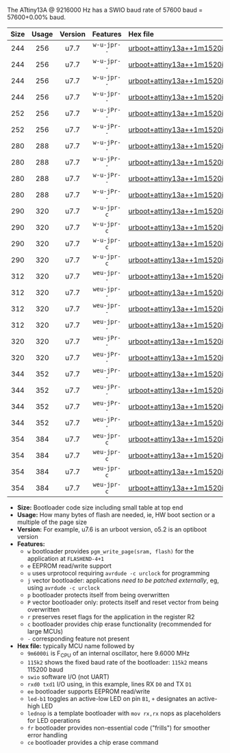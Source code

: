 The ATtiny13A @ 9216000 Hz has a SWIO baud rate of 57600 baud = 57600+0.00% baud.

|Size|Usage|Version|Features|Hex file|
|:-:|:-:|:-:|:-:|:--|
|244|256|u7.7|`w-u-jpr--`|[urboot+attiny13a++1m1520i++++7k2_swio_rxb0_txb1_led+b2.hex](https://raw.githubusercontent.com/stefanrueger/urboot.hex/main/mcus/attiny13a/internal_oscillator/fint++1m1520_Hz/br++++7k2_bps/urboot+attiny13a++1m1520i++++7k2_swio_rxb0_txb1_led+b2.hex)|
|244|256|u7.7|`w-u-jpr--`|[urboot+attiny13a++1m1520i++++7k2_swio_rxb0_txb1_lednop.hex](https://raw.githubusercontent.com/stefanrueger/urboot.hex/main/mcus/attiny13a/internal_oscillator/fint++1m1520_Hz/br++++7k2_bps/urboot+attiny13a++1m1520i++++7k2_swio_rxb0_txb1_lednop.hex)|
|244|256|u7.7|`w-u-jpr--`|[urboot+attiny13a++1m1520i++++7k2_swio_rxb1_txb0_led+b2.hex](https://raw.githubusercontent.com/stefanrueger/urboot.hex/main/mcus/attiny13a/internal_oscillator/fint++1m1520_Hz/br++++7k2_bps/urboot+attiny13a++1m1520i++++7k2_swio_rxb1_txb0_led+b2.hex)|
|244|256|u7.7|`w-u-jpr--`|[urboot+attiny13a++1m1520i++++7k2_swio_rxb1_txb0_lednop.hex](https://raw.githubusercontent.com/stefanrueger/urboot.hex/main/mcus/attiny13a/internal_oscillator/fint++1m1520_Hz/br++++7k2_bps/urboot+attiny13a++1m1520i++++7k2_swio_rxb1_txb0_lednop.hex)|
|252|256|u7.7|`w-u-jPr--`|[urboot+attiny13a++1m1520i++++7k2_swio_rxb0_txb1.hex](https://raw.githubusercontent.com/stefanrueger/urboot.hex/main/mcus/attiny13a/internal_oscillator/fint++1m1520_Hz/br++++7k2_bps/urboot+attiny13a++1m1520i++++7k2_swio_rxb0_txb1.hex)|
|252|256|u7.7|`w-u-jPr--`|[urboot+attiny13a++1m1520i++++7k2_swio_rxb1_txb0.hex](https://raw.githubusercontent.com/stefanrueger/urboot.hex/main/mcus/attiny13a/internal_oscillator/fint++1m1520_Hz/br++++7k2_bps/urboot+attiny13a++1m1520i++++7k2_swio_rxb1_txb0.hex)|
|280|288|u7.7|`w-u-jPr--`|[urboot+attiny13a++1m1520i++++7k2_swio_rxb0_txb1_led+b2_fr.hex](https://raw.githubusercontent.com/stefanrueger/urboot.hex/main/mcus/attiny13a/internal_oscillator/fint++1m1520_Hz/br++++7k2_bps/urboot+attiny13a++1m1520i++++7k2_swio_rxb0_txb1_led+b2_fr.hex)|
|280|288|u7.7|`w-u-jPr--`|[urboot+attiny13a++1m1520i++++7k2_swio_rxb0_txb1_lednop_fr.hex](https://raw.githubusercontent.com/stefanrueger/urboot.hex/main/mcus/attiny13a/internal_oscillator/fint++1m1520_Hz/br++++7k2_bps/urboot+attiny13a++1m1520i++++7k2_swio_rxb0_txb1_lednop_fr.hex)|
|280|288|u7.7|`w-u-jPr--`|[urboot+attiny13a++1m1520i++++7k2_swio_rxb1_txb0_led+b2_fr.hex](https://raw.githubusercontent.com/stefanrueger/urboot.hex/main/mcus/attiny13a/internal_oscillator/fint++1m1520_Hz/br++++7k2_bps/urboot+attiny13a++1m1520i++++7k2_swio_rxb1_txb0_led+b2_fr.hex)|
|280|288|u7.7|`w-u-jPr--`|[urboot+attiny13a++1m1520i++++7k2_swio_rxb1_txb0_lednop_fr.hex](https://raw.githubusercontent.com/stefanrueger/urboot.hex/main/mcus/attiny13a/internal_oscillator/fint++1m1520_Hz/br++++7k2_bps/urboot+attiny13a++1m1520i++++7k2_swio_rxb1_txb0_lednop_fr.hex)|
|290|320|u7.7|`w-u-jpr-c`|[urboot+attiny13a++1m1520i++++7k2_swio_rxb0_txb1_led+b2_fr_ce.hex](https://raw.githubusercontent.com/stefanrueger/urboot.hex/main/mcus/attiny13a/internal_oscillator/fint++1m1520_Hz/br++++7k2_bps/urboot+attiny13a++1m1520i++++7k2_swio_rxb0_txb1_led+b2_fr_ce.hex)|
|290|320|u7.7|`w-u-jpr-c`|[urboot+attiny13a++1m1520i++++7k2_swio_rxb0_txb1_lednop_fr_ce.hex](https://raw.githubusercontent.com/stefanrueger/urboot.hex/main/mcus/attiny13a/internal_oscillator/fint++1m1520_Hz/br++++7k2_bps/urboot+attiny13a++1m1520i++++7k2_swio_rxb0_txb1_lednop_fr_ce.hex)|
|290|320|u7.7|`w-u-jpr-c`|[urboot+attiny13a++1m1520i++++7k2_swio_rxb1_txb0_led+b2_fr_ce.hex](https://raw.githubusercontent.com/stefanrueger/urboot.hex/main/mcus/attiny13a/internal_oscillator/fint++1m1520_Hz/br++++7k2_bps/urboot+attiny13a++1m1520i++++7k2_swio_rxb1_txb0_led+b2_fr_ce.hex)|
|290|320|u7.7|`w-u-jpr-c`|[urboot+attiny13a++1m1520i++++7k2_swio_rxb1_txb0_lednop_fr_ce.hex](https://raw.githubusercontent.com/stefanrueger/urboot.hex/main/mcus/attiny13a/internal_oscillator/fint++1m1520_Hz/br++++7k2_bps/urboot+attiny13a++1m1520i++++7k2_swio_rxb1_txb0_lednop_fr_ce.hex)|
|312|320|u7.7|`weu-jpr--`|[urboot+attiny13a++1m1520i++++7k2_swio_rxb0_txb1_ee_led+b2.hex](https://raw.githubusercontent.com/stefanrueger/urboot.hex/main/mcus/attiny13a/internal_oscillator/fint++1m1520_Hz/br++++7k2_bps/urboot+attiny13a++1m1520i++++7k2_swio_rxb0_txb1_ee_led+b2.hex)|
|312|320|u7.7|`weu-jpr--`|[urboot+attiny13a++1m1520i++++7k2_swio_rxb0_txb1_ee_lednop.hex](https://raw.githubusercontent.com/stefanrueger/urboot.hex/main/mcus/attiny13a/internal_oscillator/fint++1m1520_Hz/br++++7k2_bps/urboot+attiny13a++1m1520i++++7k2_swio_rxb0_txb1_ee_lednop.hex)|
|312|320|u7.7|`weu-jpr--`|[urboot+attiny13a++1m1520i++++7k2_swio_rxb1_txb0_ee_led+b2.hex](https://raw.githubusercontent.com/stefanrueger/urboot.hex/main/mcus/attiny13a/internal_oscillator/fint++1m1520_Hz/br++++7k2_bps/urboot+attiny13a++1m1520i++++7k2_swio_rxb1_txb0_ee_led+b2.hex)|
|312|320|u7.7|`weu-jpr--`|[urboot+attiny13a++1m1520i++++7k2_swio_rxb1_txb0_ee_lednop.hex](https://raw.githubusercontent.com/stefanrueger/urboot.hex/main/mcus/attiny13a/internal_oscillator/fint++1m1520_Hz/br++++7k2_bps/urboot+attiny13a++1m1520i++++7k2_swio_rxb1_txb0_ee_lednop.hex)|
|320|320|u7.7|`weu-jPr--`|[urboot+attiny13a++1m1520i++++7k2_swio_rxb0_txb1_ee.hex](https://raw.githubusercontent.com/stefanrueger/urboot.hex/main/mcus/attiny13a/internal_oscillator/fint++1m1520_Hz/br++++7k2_bps/urboot+attiny13a++1m1520i++++7k2_swio_rxb0_txb1_ee.hex)|
|320|320|u7.7|`weu-jPr--`|[urboot+attiny13a++1m1520i++++7k2_swio_rxb1_txb0_ee.hex](https://raw.githubusercontent.com/stefanrueger/urboot.hex/main/mcus/attiny13a/internal_oscillator/fint++1m1520_Hz/br++++7k2_bps/urboot+attiny13a++1m1520i++++7k2_swio_rxb1_txb0_ee.hex)|
|344|352|u7.7|`weu-jPr--`|[urboot+attiny13a++1m1520i++++7k2_swio_rxb0_txb1_ee_led+b2_fr.hex](https://raw.githubusercontent.com/stefanrueger/urboot.hex/main/mcus/attiny13a/internal_oscillator/fint++1m1520_Hz/br++++7k2_bps/urboot+attiny13a++1m1520i++++7k2_swio_rxb0_txb1_ee_led+b2_fr.hex)|
|344|352|u7.7|`weu-jPr--`|[urboot+attiny13a++1m1520i++++7k2_swio_rxb0_txb1_ee_lednop_fr.hex](https://raw.githubusercontent.com/stefanrueger/urboot.hex/main/mcus/attiny13a/internal_oscillator/fint++1m1520_Hz/br++++7k2_bps/urboot+attiny13a++1m1520i++++7k2_swio_rxb0_txb1_ee_lednop_fr.hex)|
|344|352|u7.7|`weu-jPr--`|[urboot+attiny13a++1m1520i++++7k2_swio_rxb1_txb0_ee_led+b2_fr.hex](https://raw.githubusercontent.com/stefanrueger/urboot.hex/main/mcus/attiny13a/internal_oscillator/fint++1m1520_Hz/br++++7k2_bps/urboot+attiny13a++1m1520i++++7k2_swio_rxb1_txb0_ee_led+b2_fr.hex)|
|344|352|u7.7|`weu-jPr--`|[urboot+attiny13a++1m1520i++++7k2_swio_rxb1_txb0_ee_lednop_fr.hex](https://raw.githubusercontent.com/stefanrueger/urboot.hex/main/mcus/attiny13a/internal_oscillator/fint++1m1520_Hz/br++++7k2_bps/urboot+attiny13a++1m1520i++++7k2_swio_rxb1_txb0_ee_lednop_fr.hex)|
|354|384|u7.7|`weu-jpr-c`|[urboot+attiny13a++1m1520i++++7k2_swio_rxb0_txb1_ee_led+b2_fr_ce.hex](https://raw.githubusercontent.com/stefanrueger/urboot.hex/main/mcus/attiny13a/internal_oscillator/fint++1m1520_Hz/br++++7k2_bps/urboot+attiny13a++1m1520i++++7k2_swio_rxb0_txb1_ee_led+b2_fr_ce.hex)|
|354|384|u7.7|`weu-jpr-c`|[urboot+attiny13a++1m1520i++++7k2_swio_rxb0_txb1_ee_lednop_fr_ce.hex](https://raw.githubusercontent.com/stefanrueger/urboot.hex/main/mcus/attiny13a/internal_oscillator/fint++1m1520_Hz/br++++7k2_bps/urboot+attiny13a++1m1520i++++7k2_swio_rxb0_txb1_ee_lednop_fr_ce.hex)|
|354|384|u7.7|`weu-jpr-c`|[urboot+attiny13a++1m1520i++++7k2_swio_rxb1_txb0_ee_led+b2_fr_ce.hex](https://raw.githubusercontent.com/stefanrueger/urboot.hex/main/mcus/attiny13a/internal_oscillator/fint++1m1520_Hz/br++++7k2_bps/urboot+attiny13a++1m1520i++++7k2_swio_rxb1_txb0_ee_led+b2_fr_ce.hex)|
|354|384|u7.7|`weu-jpr-c`|[urboot+attiny13a++1m1520i++++7k2_swio_rxb1_txb0_ee_lednop_fr_ce.hex](https://raw.githubusercontent.com/stefanrueger/urboot.hex/main/mcus/attiny13a/internal_oscillator/fint++1m1520_Hz/br++++7k2_bps/urboot+attiny13a++1m1520i++++7k2_swio_rxb1_txb0_ee_lednop_fr_ce.hex)|

- **Size:** Bootloader code size including small table at top end
- **Usage:** How many bytes of flash are needed, ie, HW boot section or a multiple of the page size
- **Version:** For example, u7.6 is an urboot version, o5.2 is an optiboot version
- **Features:**
  + `w` bootloader provides `pgm_write_page(sram, flash)` for the application at `FLASHEND-4+1`
  + `e` EEPROM read/write support
  + `u` uses urprotocol requiring `avrdude -c urclock` for programming
  + `j` vector bootloader: applications *need to be patched externally*, eg, using `avrdude -c urclock`
  + `p` bootloader protects itself from being overwritten
  + `P` vector bootloader only: protects itself and reset vector from being overwritten
  + `r` preserves reset flags for the application in the register R2
  + `c` bootloader provides chip erase functionality (recommended for large MCUs)
  + `-` corresponding feature not present
- **Hex file:** typically MCU name followed by
  + `9m6000i` is F<sub>CPU</sub> of an internal oscillator, here 9.6000 MHz
  + `115k2` shows the fixed baud rate of the bootloader: `115k2` means 115200 baud
  + `swio` software I/O (not UART)
  + `rxd0 txd1` I/O using, in this example, lines RX `D0` and TX `D1`
  + `ee` bootloader supports EEPROM read/write
  + `led-b1` toggles an active-low LED on pin `B1`, `+` designates an active-high LED
  + `lednop` is a template bootloader with `mov rx,rx` nops as placeholders for LED operations
  + `fr` bootloader provides non-essential code ("frills") for smoother error handling
  + `ce` bootloader provides a chip erase command
